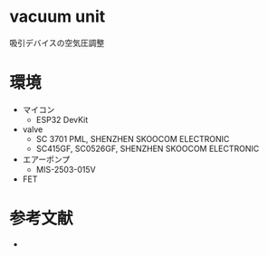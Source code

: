 # vacuum unit
吸引デバイスの空気圧調整

# 環境
* マイコン
  * ESP32 DevKit
* valve
  * SC 3701 PML, SHENZHEN SKOOCOM ELECTRONIC
  * SC415GF, SC0526GF, SHENZHEN SKOOCOM ELECTRONIC
* エアーポンプ
  * MIS-2503-015V
* FET

# 参考文献
* 